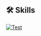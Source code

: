 


## 🛠 Skills
[![Test](https://img.shields.io/badge/Java-ED8B00?style=for-the-badge&logo=openjdk&logoColor=white)]()  

